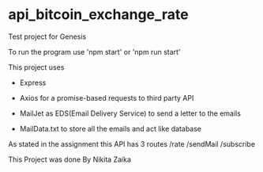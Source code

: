 # api_bitcoin_exchange_rate
Test project for Genesis

To run the program use 'npm start' or 'npm run start'

This project uses 
- Express 
- Axios for a promise-based requests to third party API
- MailJet as EDS(Email Delivery Service) to send a letter to the emails


- MailData.txt to store all the emails and act like database

As stated in the assignment this API has 3 routes
/rate
/sendMail
/subscribe

This Project was done By Nikita Zaika
